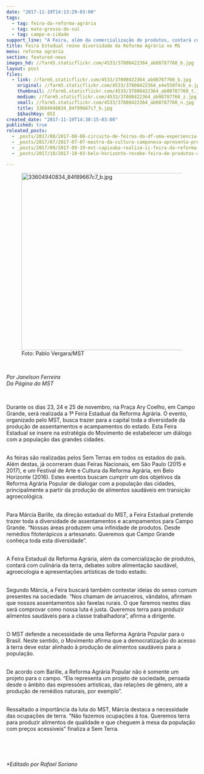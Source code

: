 ```yaml
---
date: "2017-11-19T14:13:29-03:00"
tags:
  - tag: feira-da-reforma-agrária
  - tag: mato-grosso-do-sul
  - tag: campo-e-cidade
support_line: "A Feira, além da comercialização de produtos, contará com culinária da terra, debates sobre alimentação saudável, agroecologia e apresentações artísticas."
title: Feira Estadual reúne diversidade da Reforma Agrária no MS
menu: reforma agrária
section: featured-news
images_hd: //farm5.staticflickr.com/4533/37808422364_ab08787760_b.jpg
layout: post
files:
  - link: //farm5.staticflickr.com/4533/37808422364_ab08787760_b.jpg
    original: //farm5.staticflickr.com/4533/37808422364_e4e558f4cb_o.jpg
    thumbnail: //farm5.staticflickr.com/4533/37808422364_ab08787760_t.jpg
    medium: //farm5.staticflickr.com/4533/37808422364_ab08787760_z.jpg
    small: //farm5.staticflickr.com/4533/37808422364_ab08787760_n.jpg
    title: 33604940834_84f89667c7_b.jpg
    $$hashKey: 05I
created_date: "2017-11-19T14:30:15-03:00"
published: true
releated_posts:
  - _posts/2017/08/2017-08-08-circuito-de-feiras-do-df-uma-experiencia-de-dialogo-entre-campo-e-cidade.md
  - _posts/2017/07/2017-07-07-mostra-da-cultura-camponesa-apresenta-producao-dos-assentamentos-do-mato-grosso-do-sul.md
  - _posts/2017/09/2017-09-19-mst-capixaba-realiza-ii-feira-da-reforma-agraria-em-vitoria.md
  - _posts/2017/10/2017-10-03-belo-horizonte-recebe-feira-de-produtos-agroecologicos-arte-e-cultura.md

---
```

<figure class="image"><img alt="33604940834_84f89667c7_b.jpg" height="466" src="//farm5.staticflickr.com/4533/37808422364_ab08787760_b.jpg" width="700" />
<figcaption>Foto: Pablo Vergara/MST</figcaption>
</figure>

<p>&nbsp;</p>

<p><em>Por Janelson Ferreira<br />
Da P&aacute;gina do MST</em></p>

<p>&nbsp;</p>

<p>Durante os dias 23, 24 e 25 de novembro, na Pra&ccedil;a Ary Coelho, em Campo Grande, ser&aacute; realizada a 1&ordf; Feira Estadual da Reforma Agr&aacute;ria. O evento, organizado pelo MST, busca trazer para a capital toda a diversidade da produ&ccedil;&atilde;o de assentamentos e acampamentos do estado. Esta Feira Estadual se insere na estrat&eacute;gia do Movimento de estabelecer um di&aacute;logo com a popula&ccedil;&atilde;o das grandes cidades.&nbsp;</p>

<p><br />
As feiras s&atilde;o realizadas pelos Sem Terras em todos os estados do pa&iacute;s. Al&eacute;m destas, j&aacute; ocorreram duas Feiras Nacionais, em S&atilde;o Paulo (2015 e 2017), e um Festival de Arte e Cultura da Reforma Agr&aacute;ria, em Belo Horizonte (2016). Estes eventos buscam cumprir um dos objetivos da Reforma Agr&aacute;ria Popular de dialogar com a popula&ccedil;&atilde;o das cidades, principalmente a partir da produ&ccedil;&atilde;o de alimentos saud&aacute;veis&nbsp;em transi&ccedil;&atilde;o agroecol&oacute;gica.&nbsp;</p>

<p><br />
Para M&aacute;rcia Barille, da dire&ccedil;&atilde;o estadual do MST, a Feira Estadual pretende trazer toda a diversidade de assentamentos e acampamentos para Campo Grande. &ldquo;Nossas &aacute;reas produzem uma infinidade de produtos. Desde rem&eacute;dios fitoter&aacute;picos a artesanato. Queremos que Campo Grande conhe&ccedil;a toda esta diversidade&rdquo;.&nbsp;</p>

<p><br />
A Feira Estadual da Reforma Agr&aacute;ria, al&eacute;m da comercializa&ccedil;&atilde;o de produtos, contar&aacute; com culin&aacute;ria da terra, debates sobre alimenta&ccedil;&atilde;o saud&aacute;vel, agroecologia e apresenta&ccedil;&otilde;es art&iacute;sticas de todo estado.</p>

<p><br />
Segundo M&aacute;rcia, a Feira buscar&aacute; tamb&eacute;m contestar ideias do senso comum presentes na sociedade. &ldquo;Nos chamam de arruaceiros, v&acirc;ndalos, afirmam que nossos assentamentos s&atilde;o favelas rurais. O que faremos nestes dias ser&aacute; comprovar como nossa luta &eacute; justa. Queremos terra para produzir alimentos saud&aacute;veis para a classe trabalhadora&rdquo;, afirma a dirigente.&nbsp;</p>

<p><br />
O MST defende a necessidade de uma Reforma Agr&aacute;ria Popular para o Brasil. Neste sentido, o Movimento afirma que a democratiza&ccedil;&atilde;o do acesso &agrave; terra deve estar alinhado &agrave; produ&ccedil;&atilde;o de alimentos saud&aacute;veis para a popula&ccedil;&atilde;o.&nbsp;</p>

<p><br />
De acordo com Barille, a Reforma Agr&aacute;ria Popular n&atilde;o &eacute; somente um projeto para o campo. &ldquo;Ela representa um projeto de sociedade, pensada desde o &acirc;mbito das express&otilde;es art&iacute;sticas, das rela&ccedil;&otilde;es de g&ecirc;nero, at&eacute; a produ&ccedil;&atilde;o de rem&eacute;dios naturais, por exemplo&rdquo;.</p>

<p><br />
Ressaltado a import&acirc;ncia da luta do MST, M&aacute;rcia destaca a necessidade das ocupa&ccedil;&otilde;es de terra. &ldquo;N&atilde;o fazemos ocupa&ccedil;&otilde;es &agrave; toa. Queremos terra para produzir alimentos de qualidade e que cheguem &agrave; mesa da popula&ccedil;&atilde;o com pre&ccedil;os acess&iacute;veis&rdquo; finaliza a Sem Terra.&nbsp;</p>

<p>&nbsp;</p>

<p>&nbsp;</p>

<p><em>*Editado por Rafael Soriano</em></p>

